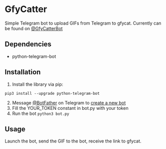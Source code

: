 # GfyCatter
Simple Telegram bot to upload GIFs from Telegram to gfycat. Currently can be found on [@GfyCatterBot](https://t.me/GfyCatterBot)

## Dependencies
* python-telegram-bot

## Installation
1. Install the library via pip:
```
pip3 install --upgrade python-telegram-bot
```
2. Message [@BotFather](https://t.me/BotFather) on Telegram to [create a new bot](https://core.telegram.org/bots#6-botfather)
3. Fill the YOUR_TOKEN constant in bot.py with your token 
4. Run the bot
`python3 bot.py`

## Usage
Launch the bot, send the GIF to the bot, receive the link to gfycat.

